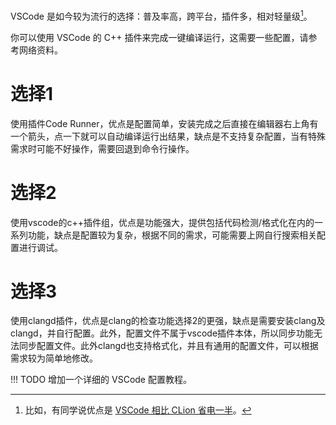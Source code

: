 VSCode 是如今较为流行的选择：普及率高，跨平台，插件多，相对轻量级[^1]。

你可以使用 VSCode 的 C++ 插件来完成一键编译运行，这需要一些配置，请参考网络资料。

[^1]: 比如，有同学说优点是 [VSCode 相比 CLion 省电一半](https://shuiyuan.sjtu.edu.cn/t/topic/127129/62)。

# 选择1
使用插件Code Runner，优点是配置简单，安装完成之后直接在编辑器右上角有一个箭头，点一下就可以自动编译运行出结果，缺点是不支持复杂配置，当有特殊需求时可能不好操作，需要回退到命令行操作。
# 选择2
使用vscode的c++插件组，优点是功能强大，提供包括代码检测/格式化在内的一系列功能，缺点是配置较为复杂，根据不同的需求，可能需要上网自行搜索相关配置进行调试。
# 选择3
使用clangd插件，优点是clang的检查功能选择2的更强，缺点是需要安装clang及clangd，并自行配置。此外，配置文件不属于vscode插件本体，所以同步功能无法同步配置文件。此外clangd也支持格式化，并且有通用的配置文件，可以根据需求较为简单地修改。

!!! TODO
    增加一个详细的 VSCode 配置教程。
